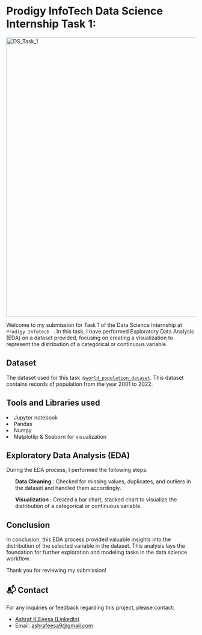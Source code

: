 # Prodigy InfoTech Data Science Internship Task 1:
<p dir="outo">
<img width="742" alt="DS_Task_1" src="https://github.com/ashrafeesa/PRODIGY_DS_01/assets/143039004/d8c0515e-42bc-498e-b747-36ed0c0ba6ff">
</p>

<p dir="outo">Welcome to my submission for Task 1 of the Data Science Internship at <code> Prodigy Infotech </code> 
  . In this task, I have performed Exploratory Data Analysis (EDA) on a dataset provided, focusing on creating a visualization 
  to represent the distribution of a categorical or continuous variable.</p>

## Dataset
The dataset used for this task is<code><a href="https://github.com/ashrafeesa/PRODIGY_DS_01/blob/main/worldpopulationdata.csv">world_population_dataset</a></code>. This dataset contains records of population from the year 2001 to 2022.

## Tools and Libraries used
<li>Jupyter notebook</li>
<li>Pandas</li>
<li>Numpy</li>
<li>Matplotlip & Seaborn for visualization</li>

## Exploratory Data Analysis (EDA)
<p>During the EDA process, I performed the following steps:</p>
<ol dir="outo">
  <p dir="outo">
    <strong>Data Cleaning</strong>
    : Checked for missing values, duplicates, and outliers in the dataset and handled them accordingly.
    
  </p>
  <p dir="outo">
    <strong>Visualization</strong>
    : Created a bar chart, stacked chart to visualize the distribution of a categorical or continuous variable.
  </p>
</ol>

## Conclusion
<p dir="outo">In conclusion, this EDA process provided valuable insights into the distribution of the selected variable in the dataset. This analysis lays the foundation for further exploration and modeling tasks in the data science workflow.</p>
<p dir="outo">Thank you for reviewing my submission!</p>

## 📬 Contact
<p dir="outo">For any inquiries or feedback regarding this project, please contact:</p>
<ul dir="outo">
  <li> <a href="https://www.linkedin.com/in/ashraf-k-eesa-b8b8802b4/" rel="nofollow">Ashraf K.Eeesa (LinkedIn)</a> </li>
  <li> Email: <a href="mailto:ashrafeesa9@gmail.com">ashrafeesa9@gmail.com</a></li>
</ul>
